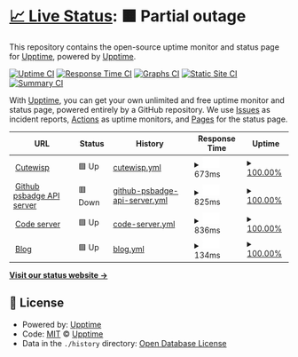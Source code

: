 # [📈 Live Status](https://upptime.github.io/upptime): <!--live status--> **🟧 Partial outage**

This repository contains the open-source uptime monitor and status page for [Upptime](https://upptime.js.org), powered by [Upptime](https://github.com/upptime/upptime).

[![Uptime CI](https://github.com/upptime/upptime/workflows/Uptime%20CI/badge.svg)](https://github.com/upptime/upptime/actions?query=workflow%3A%22Uptime+CI%22)
[![Response Time CI](https://github.com/upptime/upptime/workflows/Response%20Time%20CI/badge.svg)](https://github.com/upptime/upptime/actions?query=workflow%3A%22Response+Time+CI%22)
[![Graphs CI](https://github.com/upptime/upptime/workflows/Graphs%20CI/badge.svg)](https://github.com/upptime/upptime/actions?query=workflow%3A%22Graphs+CI%22)
[![Static Site CI](https://github.com/upptime/upptime/workflows/Static%20Site%20CI/badge.svg)](https://github.com/upptime/upptime/actions?query=workflow%3A%22Static+Site+CI%22)
[![Summary CI](https://github.com/upptime/upptime/workflows/Summary%20CI/badge.svg)](https://github.com/upptime/upptime/actions?query=workflow%3A%22Summary+CI%22)

With [Upptime](https://upptime.js.org), you can get your own unlimited and free uptime monitor and status page, powered entirely by a GitHub repository. We use [Issues](https://github.com/upptime/upptime/issues) as incident reports, [Actions](https://github.com/upptime/upptime/actions) as uptime monitors, and [Pages](https://upptime.github.io/upptime) for the status page.

<!--start: status pages-->
<!-- This summary is generated by Upptime (https://github.com/upptime/upptime) -->
<!-- Do not edit this manually, your changes will be overwritten -->
<!-- prettier-ignore -->
| URL | Status | History | Response Time | Uptime |
| --- | ------ | ------- | ------------- | ------ |
| <img alt="" src="https://favicons.githubusercontent.com/cutewisp.com" height="13"> [Cutewisp](https://cutewisp.com) | 🟩 Up | [cutewisp.yml](https://github.com/sweatpotato13/upptime/commits/HEAD/history/cutewisp.yml) | <details><summary><img alt="Response time graph" src="./graphs/cutewisp/response-time-week.png" height="20"> 673ms</summary><br><a href="https://upptime.github.io/upptime/history/cutewisp"><img alt="Response time 689" src="https://img.shields.io/endpoint?url=https%3A%2F%2Fraw.githubusercontent.com%2Fsweatpotato13%2Fupptime%2FHEAD%2Fapi%2Fcutewisp%2Fresponse-time.json"></a><br><a href="https://upptime.github.io/upptime/history/cutewisp"><img alt="24-hour response time 641" src="https://img.shields.io/endpoint?url=https%3A%2F%2Fraw.githubusercontent.com%2Fsweatpotato13%2Fupptime%2FHEAD%2Fapi%2Fcutewisp%2Fresponse-time-day.json"></a><br><a href="https://upptime.github.io/upptime/history/cutewisp"><img alt="7-day response time 673" src="https://img.shields.io/endpoint?url=https%3A%2F%2Fraw.githubusercontent.com%2Fsweatpotato13%2Fupptime%2FHEAD%2Fapi%2Fcutewisp%2Fresponse-time-week.json"></a><br><a href="https://upptime.github.io/upptime/history/cutewisp"><img alt="30-day response time 693" src="https://img.shields.io/endpoint?url=https%3A%2F%2Fraw.githubusercontent.com%2Fsweatpotato13%2Fupptime%2FHEAD%2Fapi%2Fcutewisp%2Fresponse-time-month.json"></a><br><a href="https://upptime.github.io/upptime/history/cutewisp"><img alt="1-year response time 689" src="https://img.shields.io/endpoint?url=https%3A%2F%2Fraw.githubusercontent.com%2Fsweatpotato13%2Fupptime%2FHEAD%2Fapi%2Fcutewisp%2Fresponse-time-year.json"></a></details> | <details><summary><a href="https://upptime.github.io/upptime/history/cutewisp">100.00%</a></summary><a href="https://upptime.github.io/upptime/history/cutewisp"><img alt="All-time uptime 72.81%" src="https://img.shields.io/endpoint?url=https%3A%2F%2Fraw.githubusercontent.com%2Fsweatpotato13%2Fupptime%2FHEAD%2Fapi%2Fcutewisp%2Fuptime.json"></a><br><a href="https://upptime.github.io/upptime/history/cutewisp"><img alt="24-hour uptime 100.00%" src="https://img.shields.io/endpoint?url=https%3A%2F%2Fraw.githubusercontent.com%2Fsweatpotato13%2Fupptime%2FHEAD%2Fapi%2Fcutewisp%2Fuptime-day.json"></a><br><a href="https://upptime.github.io/upptime/history/cutewisp"><img alt="7-day uptime 100.00%" src="https://img.shields.io/endpoint?url=https%3A%2F%2Fraw.githubusercontent.com%2Fsweatpotato13%2Fupptime%2FHEAD%2Fapi%2Fcutewisp%2Fuptime-week.json"></a><br><a href="https://upptime.github.io/upptime/history/cutewisp"><img alt="30-day uptime 100.00%" src="https://img.shields.io/endpoint?url=https%3A%2F%2Fraw.githubusercontent.com%2Fsweatpotato13%2Fupptime%2FHEAD%2Fapi%2Fcutewisp%2Fuptime-month.json"></a><br><a href="https://upptime.github.io/upptime/history/cutewisp"><img alt="1-year uptime 72.81%" src="https://img.shields.io/endpoint?url=https%3A%2F%2Fraw.githubusercontent.com%2Fsweatpotato13%2Fupptime%2FHEAD%2Fapi%2Fcutewisp%2Fuptime-year.json"></a></details>
| <img alt="" src="https://favicons.githubusercontent.com/api.cutewisp.com" height="13"> [Github psbadge API server](https://api.cutewisp.com/ac/CuteWisp) | 🟥 Down | [github-psbadge-api-server.yml](https://github.com/sweatpotato13/upptime/commits/HEAD/history/github-psbadge-api-server.yml) | <details><summary><img alt="Response time graph" src="./graphs/github-psbadge-api-server/response-time-week.png" height="20"> 825ms</summary><br><a href="https://upptime.github.io/upptime/history/github-psbadge-api-server"><img alt="Response time 1767" src="https://img.shields.io/endpoint?url=https%3A%2F%2Fraw.githubusercontent.com%2Fsweatpotato13%2Fupptime%2FHEAD%2Fapi%2Fgithub-psbadge-api-server%2Fresponse-time.json"></a><br><a href="https://upptime.github.io/upptime/history/github-psbadge-api-server"><img alt="24-hour response time 640" src="https://img.shields.io/endpoint?url=https%3A%2F%2Fraw.githubusercontent.com%2Fsweatpotato13%2Fupptime%2FHEAD%2Fapi%2Fgithub-psbadge-api-server%2Fresponse-time-day.json"></a><br><a href="https://upptime.github.io/upptime/history/github-psbadge-api-server"><img alt="7-day response time 825" src="https://img.shields.io/endpoint?url=https%3A%2F%2Fraw.githubusercontent.com%2Fsweatpotato13%2Fupptime%2FHEAD%2Fapi%2Fgithub-psbadge-api-server%2Fresponse-time-week.json"></a><br><a href="https://upptime.github.io/upptime/history/github-psbadge-api-server"><img alt="30-day response time 756" src="https://img.shields.io/endpoint?url=https%3A%2F%2Fraw.githubusercontent.com%2Fsweatpotato13%2Fupptime%2FHEAD%2Fapi%2Fgithub-psbadge-api-server%2Fresponse-time-month.json"></a><br><a href="https://upptime.github.io/upptime/history/github-psbadge-api-server"><img alt="1-year response time 1767" src="https://img.shields.io/endpoint?url=https%3A%2F%2Fraw.githubusercontent.com%2Fsweatpotato13%2Fupptime%2FHEAD%2Fapi%2Fgithub-psbadge-api-server%2Fresponse-time-year.json"></a></details> | <details><summary><a href="https://upptime.github.io/upptime/history/github-psbadge-api-server">100.00%</a></summary><a href="https://upptime.github.io/upptime/history/github-psbadge-api-server"><img alt="All-time uptime 98.41%" src="https://img.shields.io/endpoint?url=https%3A%2F%2Fraw.githubusercontent.com%2Fsweatpotato13%2Fupptime%2FHEAD%2Fapi%2Fgithub-psbadge-api-server%2Fuptime.json"></a><br><a href="https://upptime.github.io/upptime/history/github-psbadge-api-server"><img alt="24-hour uptime 100.00%" src="https://img.shields.io/endpoint?url=https%3A%2F%2Fraw.githubusercontent.com%2Fsweatpotato13%2Fupptime%2FHEAD%2Fapi%2Fgithub-psbadge-api-server%2Fuptime-day.json"></a><br><a href="https://upptime.github.io/upptime/history/github-psbadge-api-server"><img alt="7-day uptime 100.00%" src="https://img.shields.io/endpoint?url=https%3A%2F%2Fraw.githubusercontent.com%2Fsweatpotato13%2Fupptime%2FHEAD%2Fapi%2Fgithub-psbadge-api-server%2Fuptime-week.json"></a><br><a href="https://upptime.github.io/upptime/history/github-psbadge-api-server"><img alt="30-day uptime 100.00%" src="https://img.shields.io/endpoint?url=https%3A%2F%2Fraw.githubusercontent.com%2Fsweatpotato13%2Fupptime%2FHEAD%2Fapi%2Fgithub-psbadge-api-server%2Fuptime-month.json"></a><br><a href="https://upptime.github.io/upptime/history/github-psbadge-api-server"><img alt="1-year uptime 98.41%" src="https://img.shields.io/endpoint?url=https%3A%2F%2Fraw.githubusercontent.com%2Fsweatpotato13%2Fupptime%2FHEAD%2Fapi%2Fgithub-psbadge-api-server%2Fuptime-year.json"></a></details>
| <img alt="" src="https://favicons.githubusercontent.com/code.cutewisp.com" height="13"> [Code server](https://code.cutewisp.com/) | 🟩 Up | [code-server.yml](https://github.com/sweatpotato13/upptime/commits/HEAD/history/code-server.yml) | <details><summary><img alt="Response time graph" src="./graphs/code-server/response-time-week.png" height="20"> 836ms</summary><br><a href="https://upptime.github.io/upptime/history/code-server"><img alt="Response time 847" src="https://img.shields.io/endpoint?url=https%3A%2F%2Fraw.githubusercontent.com%2Fsweatpotato13%2Fupptime%2FHEAD%2Fapi%2Fcode-server%2Fresponse-time.json"></a><br><a href="https://upptime.github.io/upptime/history/code-server"><img alt="24-hour response time 853" src="https://img.shields.io/endpoint?url=https%3A%2F%2Fraw.githubusercontent.com%2Fsweatpotato13%2Fupptime%2FHEAD%2Fapi%2Fcode-server%2Fresponse-time-day.json"></a><br><a href="https://upptime.github.io/upptime/history/code-server"><img alt="7-day response time 836" src="https://img.shields.io/endpoint?url=https%3A%2F%2Fraw.githubusercontent.com%2Fsweatpotato13%2Fupptime%2FHEAD%2Fapi%2Fcode-server%2Fresponse-time-week.json"></a><br><a href="https://upptime.github.io/upptime/history/code-server"><img alt="30-day response time 846" src="https://img.shields.io/endpoint?url=https%3A%2F%2Fraw.githubusercontent.com%2Fsweatpotato13%2Fupptime%2FHEAD%2Fapi%2Fcode-server%2Fresponse-time-month.json"></a><br><a href="https://upptime.github.io/upptime/history/code-server"><img alt="1-year response time 847" src="https://img.shields.io/endpoint?url=https%3A%2F%2Fraw.githubusercontent.com%2Fsweatpotato13%2Fupptime%2FHEAD%2Fapi%2Fcode-server%2Fresponse-time-year.json"></a></details> | <details><summary><a href="https://upptime.github.io/upptime/history/code-server">100.00%</a></summary><a href="https://upptime.github.io/upptime/history/code-server"><img alt="All-time uptime 100.00%" src="https://img.shields.io/endpoint?url=https%3A%2F%2Fraw.githubusercontent.com%2Fsweatpotato13%2Fupptime%2FHEAD%2Fapi%2Fcode-server%2Fuptime.json"></a><br><a href="https://upptime.github.io/upptime/history/code-server"><img alt="24-hour uptime 100.00%" src="https://img.shields.io/endpoint?url=https%3A%2F%2Fraw.githubusercontent.com%2Fsweatpotato13%2Fupptime%2FHEAD%2Fapi%2Fcode-server%2Fuptime-day.json"></a><br><a href="https://upptime.github.io/upptime/history/code-server"><img alt="7-day uptime 100.00%" src="https://img.shields.io/endpoint?url=https%3A%2F%2Fraw.githubusercontent.com%2Fsweatpotato13%2Fupptime%2FHEAD%2Fapi%2Fcode-server%2Fuptime-week.json"></a><br><a href="https://upptime.github.io/upptime/history/code-server"><img alt="30-day uptime 100.00%" src="https://img.shields.io/endpoint?url=https%3A%2F%2Fraw.githubusercontent.com%2Fsweatpotato13%2Fupptime%2FHEAD%2Fapi%2Fcode-server%2Fuptime-month.json"></a><br><a href="https://upptime.github.io/upptime/history/code-server"><img alt="1-year uptime 100.00%" src="https://img.shields.io/endpoint?url=https%3A%2F%2Fraw.githubusercontent.com%2Fsweatpotato13%2Fupptime%2FHEAD%2Fapi%2Fcode-server%2Fuptime-year.json"></a></details>
| <img alt="" src="https://favicons.githubusercontent.com/blog.cutewisp.com" height="13"> [Blog](https://blog.cutewisp.com) | 🟩 Up | [blog.yml](https://github.com/sweatpotato13/upptime/commits/HEAD/history/blog.yml) | <details><summary><img alt="Response time graph" src="./graphs/blog/response-time-week.png" height="20"> 134ms</summary><br><a href="https://upptime.github.io/upptime/history/blog"><img alt="Response time 142" src="https://img.shields.io/endpoint?url=https%3A%2F%2Fraw.githubusercontent.com%2Fsweatpotato13%2Fupptime%2FHEAD%2Fapi%2Fblog%2Fresponse-time.json"></a><br><a href="https://upptime.github.io/upptime/history/blog"><img alt="24-hour response time 102" src="https://img.shields.io/endpoint?url=https%3A%2F%2Fraw.githubusercontent.com%2Fsweatpotato13%2Fupptime%2FHEAD%2Fapi%2Fblog%2Fresponse-time-day.json"></a><br><a href="https://upptime.github.io/upptime/history/blog"><img alt="7-day response time 134" src="https://img.shields.io/endpoint?url=https%3A%2F%2Fraw.githubusercontent.com%2Fsweatpotato13%2Fupptime%2FHEAD%2Fapi%2Fblog%2Fresponse-time-week.json"></a><br><a href="https://upptime.github.io/upptime/history/blog"><img alt="30-day response time 130" src="https://img.shields.io/endpoint?url=https%3A%2F%2Fraw.githubusercontent.com%2Fsweatpotato13%2Fupptime%2FHEAD%2Fapi%2Fblog%2Fresponse-time-month.json"></a><br><a href="https://upptime.github.io/upptime/history/blog"><img alt="1-year response time 142" src="https://img.shields.io/endpoint?url=https%3A%2F%2Fraw.githubusercontent.com%2Fsweatpotato13%2Fupptime%2FHEAD%2Fapi%2Fblog%2Fresponse-time-year.json"></a></details> | <details><summary><a href="https://upptime.github.io/upptime/history/blog">100.00%</a></summary><a href="https://upptime.github.io/upptime/history/blog"><img alt="All-time uptime 100.00%" src="https://img.shields.io/endpoint?url=https%3A%2F%2Fraw.githubusercontent.com%2Fsweatpotato13%2Fupptime%2FHEAD%2Fapi%2Fblog%2Fuptime.json"></a><br><a href="https://upptime.github.io/upptime/history/blog"><img alt="24-hour uptime 100.00%" src="https://img.shields.io/endpoint?url=https%3A%2F%2Fraw.githubusercontent.com%2Fsweatpotato13%2Fupptime%2FHEAD%2Fapi%2Fblog%2Fuptime-day.json"></a><br><a href="https://upptime.github.io/upptime/history/blog"><img alt="7-day uptime 100.00%" src="https://img.shields.io/endpoint?url=https%3A%2F%2Fraw.githubusercontent.com%2Fsweatpotato13%2Fupptime%2FHEAD%2Fapi%2Fblog%2Fuptime-week.json"></a><br><a href="https://upptime.github.io/upptime/history/blog"><img alt="30-day uptime 100.00%" src="https://img.shields.io/endpoint?url=https%3A%2F%2Fraw.githubusercontent.com%2Fsweatpotato13%2Fupptime%2FHEAD%2Fapi%2Fblog%2Fuptime-month.json"></a><br><a href="https://upptime.github.io/upptime/history/blog"><img alt="1-year uptime 100.00%" src="https://img.shields.io/endpoint?url=https%3A%2F%2Fraw.githubusercontent.com%2Fsweatpotato13%2Fupptime%2FHEAD%2Fapi%2Fblog%2Fuptime-year.json"></a></details>

<!--end: status pages-->

[**Visit our status website →**](https://upptime.github.io/upptime)

## 📄 License

- Powered by: [Upptime](https://github.com/upptime/upptime)
- Code: [MIT](./LICENSE) © [Upptime](https://upptime.js.org)
- Data in the `./history` directory: [Open Database License](https://opendatacommons.org/licenses/odbl/1-0/)
